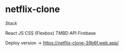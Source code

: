 # netflix-clone

*Stack*


React JS
CSS (Flexbox)
TMBD API
Firebase

Deploy version -> https://netflix-clone-39b6f.web.app/
